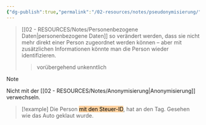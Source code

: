 ```yaml
---
{"dg-publish":true,"permalink":"/02-resources/notes/pseudonymisierung/","tags":["GFN/prüfungsrelevant/AP1"],"noteIcon":"","updated":"2025-03-24T09:01:05.000+01:00"}
---
```


>[[02 - RESOURCES/Notes/Personenbezogene Daten\|personenbezogene Daten]] so verändert werden, dass sie nicht mehr direkt einer Person zugeordnet werden können – aber mit zusätzlichen Informationen könnte man die Person wieder identifizieren.
>>vorübergehend unkenntlich

>[!note] 
>Nicht mit der [[02 - RESOURCES/Notes/Anonymisierung\|Anonymisierung]] verwechseln.

>[!example] 
>Die Person <mark style="background: #FFB86CA6;">mit den Steuer-ID</mark>, hat an den Tag.
>Gesehen wie das Auto geklaut wurde.

